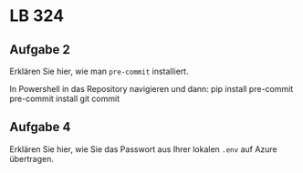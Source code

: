 # LB 324

## Aufgabe 2

Erklären Sie hier, wie man `pre-commit` installiert.

In Powershell in das Repository navigieren und dann:
pip install pre-commit
pre-commit install
git commit

## Aufgabe 4

Erklären Sie hier, wie Sie das Passwort aus Ihrer lokalen `.env` auf Azure übertragen.
